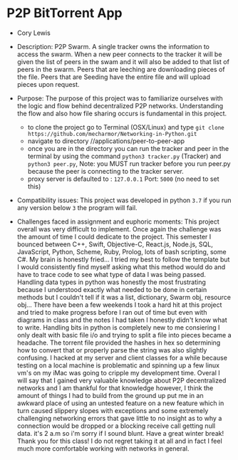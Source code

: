 # P2P BitTorrent App

- Cory Lewis

- Description: P2P Swarm. A single tracker owns the information to access the swarm. When a new peer connects to the tracker it will be given the list of peers in the swam and it will also be added to that list of peers in the swarm. Peers that are leeching are downloading pieces of the file. Peers that are Seeding have the entire file and will upload pieces upon request. 
- Purpose: The purpose of this project was to familiarize ourselves with the logic and flow behind decentralized P2P networks. Understanding the flow and also how file sharing occurs is fundamental in this project.

  - to clone the project go to Terminal (OSX/Linux) and type `git clone https://github.com/mecharmor/Networking-in-Python.git`
  - navigate to directory //applications/peer-to-peer-app
  - once you are in the directory you can run the tracker and peer in the terminal by using the command
    `python3 tracker.py` (Tracker) and `python3 peer.py`, Note: you MUST run tracker before you run peer.py because the peer is connecting to the tracker server.
  - proxy server is defaulted to : `127.0.0.1` Port: `5000` (no need to set this)

- Compatibility issues: This project was developed in python `3.7` if you run any version below `3` the program will fail.
- Challenges faced in assignment and euphoric moments:
  This project overall was very difficult to implement. Once again the challenge was the amount of time I could dedicate to the project. This semester I bounced between C++, Swift, Objective-C, React.js, Node.js, SQL, JavaScript, Python, Scheme, Ruby, Prolog, lots of bash scripting, some C#. My brain is honestly fried... I tried my best to follow the template but I would consistently find myself asking what this method would do and have to trace code to see what type of data I was being passed. Handling data types in python was honestly the most frustrating because I understood exactly what needed to be done in certain methods but I couldn't tell if it was a list, dictionary, Swarm obj, resource obj... There have been a few weekends I took a hard hit at this project and tried to make progress before I ran out of time but even with diagrams in class and the notes I had taken I honestly didn't know what to write. Handling bits in python is completely new to me consiering I only dealt with basic file i/o and trying to split a file into pieces became a headache. The torrent file provided the hashes in hex so determining how to convert that or properly parse the string was also slightly confusing. I hacked at my server and client classes for a while because testing on a local machine is problematic and spinning up a few linux vm's on my iMac was going to cripple my development time. Overal I will say that I gained very valuable knowledge about P2P decentralized networks and I am thankful for that knowledge however, I think the amount of things I had to build from the ground up put me in an awkward place of using an untested feature on a new feature which in turn caused slippery slopes with exceptions and some extremely challenging networking errors that gave little to no insight as to why a connection would be dropped or a blocking receive call getting null data. it's 2 a.m so i'm sorry if I sound blunt. Have a great winter break! Thank you for this class! I do not regret taking it at all and in fact I feel much more comfortable working with networks in general.


